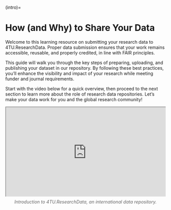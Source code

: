 (intro)=
# How (and Why) to Share Your Data

<style>
    .responsive-iframe-container {
        position: relative;
        overflow: hidden;
        padding-top: 56.25%; /* 16:9 Aspect Ratio */
        width: 100%;
    }

    .responsive-iframe-container iframe {
        position: absolute;
        top: 0;
        left: 0;
        width: 100%;
        height: 100%;
    }
    
    /* Add this block to centralize the caption */
    .caption {
        text-align: center;
        font-style: italic;
        margin-top: 8px;
        color: #666;
    }
</style>

Welcome to this learning resource on submitting your research data to 4TU.ResearchData. Proper data submission ensures that your work remains accessible, reusable, and properly credited, in line with FAIR principles.
 
This guide will walk you through the key steps of preparing, uploading, and publishing your dataset in our repository. By following these best practices, you’ll enhance the visibility and impact of your research while meeting funder and journal requirements.
 
Start with the video below for a quick overview, then proceed to the next section to learn more about the role of research data repositories. Let’s make your data work for you and the global research community!

<div class="responsive-iframe-container">
    <iframe src="https://www.youtube.com/embed/DdjDSmhOa64" allowfullscreen="allowfullscreen" allow="autoplay *; geolocation *; microphone *; camera *; midi *; encrypted-media *"></iframe>
</div>
<p class="caption">Introduction to 4TU.ResearchData, an international data repository.</p>


